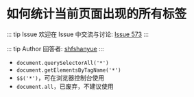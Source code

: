 # 如何统计当前页面出现的所有标签



::: tip Issue 
 欢迎在 Issue 中交流与讨论: [Issue 573](https://github.com/shfshanyue/Daily-Question/issues/573) 
:::

::: tip Author 
回答者: [shfshanyue](https://github.com/shfshanyue) 
:::

+ `document.querySelectorAll('*')`
+ `document.getElementsByTagName('*')`
+ `$$('*')`，可在浏览器控制台使用
+ `document.all`，已废弃，不建议使用